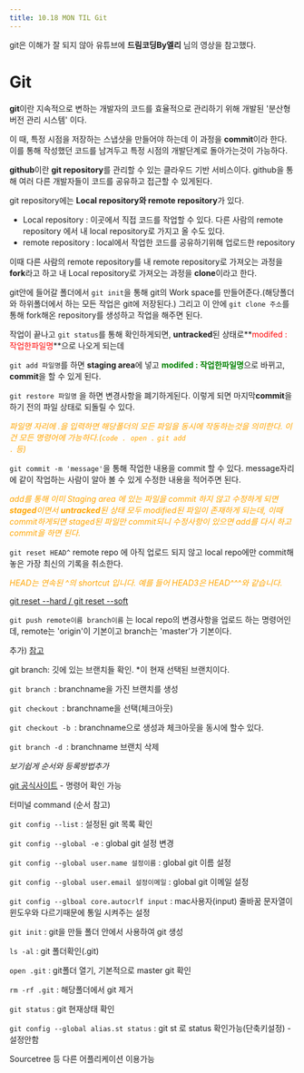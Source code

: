 ```yaml
---
title: 10.18 MON TIL Git
---
```


git은 이해가 잘 되지 않아 유튜브에 **드림코딩By엘리** 님의 영상을 참고했다.

# Git

**git**이란 지속적으로 변하는 개발자의 코드를 효율적으로 관리하기 위해 개발된 '분산형 버전 관리 시스템' 이다.

이 때, 특정 시점을 저장하는 스냅샷을 만들어야 하는데 이 과정을 **commit**이라 한다. 이를 통해 작성했던 코드를 남겨두고 특정 시점의 개발단계로 돌아가는것이 가능하다.

**github**이란 **git repository**를 관리할 수 있는 클라우드 기반 서비스이다. github을 통해 여러 다른 개발자들이 코드를 공유하고 접근할 수 있게된다. 

git repository에는  **Local repository와 remote repository**가 있다.

- Local repository : 이곳에서 직접 코드를 작업할 수 있다. 다른 사람의 remote repository 에서 내 local repository로 가지고 올 수도 있다.
- remote repository : local에서 작업한 코드를 공유하기위해 업로드한 repository

이때 다른 사람의 remote repository를 내 remote repository로 가져오는 과정을 **fork**라고 하고 내 Local repository로 가져오는 과정을 **clone**이라고 한다.

git안에 들어갈 폴더에서  <code>git init</code>을 통해 git의 Work space를 만들어준다.(해당폴더와 하위폴더에서 하는 모든 작업은 git에 저장된다.) 그리고 이 안에 <code>git clone 주소</code>를 통해 fork해온 repository를 생성하고 작업을 해주면 된다.

작업이 끝나고 <code>git status</code>를 통해 확인하게되면, **untracked**된 상태로**<span style="color:red">modifed : 작업한파일명</span>**으로 나오게 되는데 

<code>git add 파일명</code>를 하면 **staging area**에 넣고 <span style="color:green">**modifed : 작업한파일명**</span>으로 바뀌고, **commit**을 할 수 있게 된다.

<code>git restore 파일명</code> 을 하면 변경사항을 폐기하게된다. 이렇게 되면 마지막**commit**을 하기 전의 파일 상태로 되돌릴 수 있다.

<span style="color:orange">*파일명 자리에 .을 입력하면 해당폴더의 모든 파일을 동시에 작동하는것을 의미한다. 이건 모든 명령어에 가능하다.(<code>code .</code>  <code>open .</code> <code>git add .</code> 등)*</span>

<code>git commit -m 'message'</code>을 통해 작업한 내용을 commit 할 수 있다. message자리에 같이 작업하는 사람이 알아 볼 수 있게 수정한 내용을 적어주면 된다.

<span style="color:orange">*add를 통해 이미 Staging area 에 있는 파일을 commit 하지 않고 수정하게 되면 **staged**이면서 **untracked**된 상태 모두 modified된 파일이 존재하게 되는데, 이때 commit하게되면 staged된 파일만 commit되니 수정사항이 있으면 add를 다시 하고 commit을 하면 된다.*</span>

<code>git reset HEAD^</code> remote repo 에 아직 업로드 되지 않고 local repo에만 commit해 놓은 가장 최신의 기록을 취소한다.

<span style="color:orange">*HEAD는 연속된 ^의 shortcut 입니다. 예를 들어 HEAD3은 HEAD^^^와 같습니다.*</span>

[git reset --hard  /  git reset --soft](https://git-scm.com/book/ko/v2/Git-%EB%8F%84%EA%B5%AC-Reset-%EB%AA%85%ED%99%95%ED%9E%88-%EC%95%8C%EA%B3%A0-%EA%B0%80%EA%B8%B0)

<code>git push remote이름 branch이름</code> 는 local repo의 변경사항을 업로드 하는 명령어인데, remote는 'origin'이 기본이고 branch는 'master'가 기본이다.

추가) [참고](https://backlog.com/git-tutorial/kr/stepup/stepup2_2.html)

git branch: 깃에 있는 브랜치들 확인. *이 현재 선택된 브랜치이다.

<code>git branch <brabchname></code>: branchname을 가진 브랜치를 생성

<code>git checkout <branchname></code>: branchname을 선택(체크아웃)

<code>git checkout -b <branchname></code>: branchname으로 생성과 체크아웃을 동시에 할수 있다.	

<code>git branch -d <branchname></code>: branchname 브랜치 삭제



*보기쉽게 순서와 등록방법추가*

[git 공식사이트](https://git-scm.com/docs) - 명령어 확인 가능

터미널 command (순서 참고)

<code>git config --list</code> : 설정된 git 목록 확인

<code>git config --global -e</code> : global git 설정 변경

<code>git config --global user.name 설정이름</code> : global git 이름 설정

<code>git config --global user.email 설정이메일</code> : global git 이메일 설정

<code>git config --glboal core.autocrlf input</code> : mac사용자(input) 줄바꿈 문자열이 윈도우와 다르기때문에 통일 시켜주는 설정

<code>git init</code> : git을 만들 폴더 안에서 사용하여 git 생성

<code>ls -al</code> : git 폴더확인(.git)

<code>open .git</code> : git폴더 열기, 기본적으로 master git 확인

<code>rm -rf .git</code> : 해당폴더에서 git 제거

<code>git status</code> : git 현재상태 확인

<code>git config --global alias.st status</code> : git st 로 status 확인가능(단축키설정) - 설정안함



Sourcetree 등 다른 어플리케이션 이용가능

